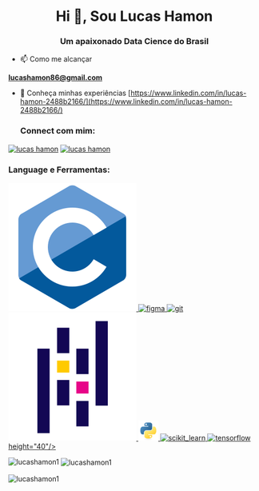 <h1 align="center">Hi
👋, Sou Lucas Hamon</h1> <h3 align="center">Um apaixonado Data Cience do Brasil</h3>

- 📫 Como me alcançar

**lucashamon86@gmail.com**

- 📄 Conheça minhas experiências [https://www.linkedin.com/in/lucas-hamon-2488b2166/](https://www.linkedin.com/in/lucas-hamon-2488b2166/) <h3 align="left">Connect com mim:</h3>
<p align="left">
<a href="https://linkedin.com/in/lucas hamon" target="blank"><img align="center" src="https://raw.githubusercontent.com/rahuldkjain/github-profile-readme-generator/master/src/images/icons/Social/linked-in-alt.svg" alt="lucas hamon" height="30" width="40" /></a>
<a href="https://fb.com/lucas hamon" target="blank"><img align="center" src=" https://raw.githubusercontent.com/rahuldkjain/github-profile-readme-generator/master/src/images/icons/Social/facebook.svg" alt="lucas hamon" altura="30" largura="40"
/></a>

</p><h3 align="esquerda">Language e Ferramentas:</h3>
<p align="left"> <a href="https://www.cprogramming.com/" target="_blank" rel="noreferrer"> <img src=" https://raw.githubusercontent.com/devicons/devicon/master/icons/c/c-original.svg" alt="c" largura="40" altura="40"/> </a><a href="https://www.figma.com/" target="_blank" rel="noreferrer"> <img src="https://www.vectorlogo.zone/logos/figma/figma-icon.svg" alt="figma" width="40" height="40"/> </a><a href="https://git-scm.com/" target="_blank" rel="noreferrer"> <img src="https://www.vectorlogo.zone/logos/git-scm/git-scm-icon.svg" alt=" git" largura="40" altura="40"/> </a><a href="https://pandas.pydata.org/" target="_blank" rel="noreferrer"> <img src="https://raw.githubusercontent.com/devicons/devicon/2ae2a900d2f041da66e950e4d48052658d850630/icons/pandas/pandas-original.svg" alt ="pandas" largura="40" altura="40"/> </a><a href="https://www.python.org" target="_blank" rel="noreferrer"> <img src=" https://raw.githubusercontent.com/devicons/devicon/master/icons/python/python-original.svg" alt="python" width="40" height="40"/> </a><a href="https://scikit-learn.org/" target="_blank" rel="noreferrer"> <img src=". https://upload.wikimedia.org/wikipedia/commons/0/05/Scikit_learn_logo_small.svg" alt="scikit_learn" largura="40" altura="40"/> </a><a href="https://www.tensorflow.org" target="_blank" rel="noreferrer"> <img src="https://www.vectorlogo.zone/logos/tensorflow/tensorflow-icon.svg" alt="tensorflow" width="40"

height="40"/> </a></p><p><img align="left" src="https://github-readme-stats.vercel.app/api/top-langs?username=lucashamon1&show_icons=true&locale=en&layout=compact" alt="lucashamon1" /></p>

<p>&nbsp;<img align="center" src="https://github-readme-stats.vercel.app/api?username=lucashamon1&show_icons=true&locale=en" alt="lucashamon1" /></p>

<p><img align="center" src="https://github-readme-streak-stats.herokuapp.com/?user=lucashamon1&" alt="lucashamon1" /></p>

